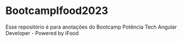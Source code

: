 # BootcampIfood2023
Esse repositório é para anotações do Bootcamp Potência Tech Angular Developer - Powered by iFood
